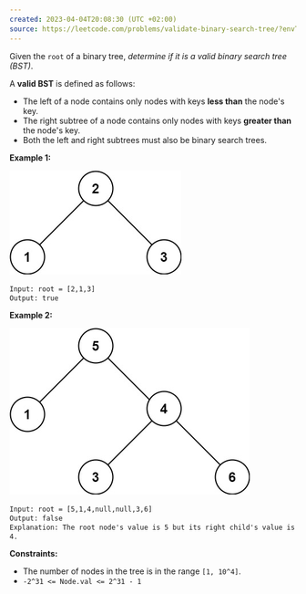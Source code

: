 ```yaml
---
created: 2023-04-04T20:08:30 (UTC +02:00)
source: https://leetcode.com/problems/validate-binary-search-tree/?envType=study-plan&id=level-1
---
```

Given the `root` of a binary tree, _determine if it is a valid binary search tree (BST)_.

A **valid BST** is defined as follows:

-   The left of a node contains only nodes with keys **less than** the node's key.
-   The right subtree of a node contains only nodes with keys **greater than** the node's key.
-   Both the left and right subtrees must also be binary search trees.

**Example 1:**

![img.png](img.png)

```
Input: root = [2,1,3]
Output: true

```

**Example 2:**

![img_1.png](img_1.png)

```
Input: root = [5,1,4,null,null,3,6]
Output: false
Explanation: The root node's value is 5 but its right child's value is 4.

```

**Constraints:**

-   The number of nodes in the tree is in the range `[1, 10^4]`.
-   `-2^31 <= Node.val <= 2^31 - 1`
